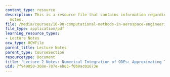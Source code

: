```yaml
---
content_type: resource
description: This is a resource file that contains information regarding lecture 2
  notes.
file: /media/courses/16-90-computational-methods-in-aerospace-engineering-spring-2014/7f949850368e787eeb83f0b9ac01673e_MIT16_90S14_Lecture2.pdf
file_type: application/pdf
learning_resource_types:
- Lecture Notes
ocw_type: OCWFile
parent_title: Lecture Notes
parent_type: CourseSection
resourcetype: Document
title: 'Lecture 2 Notes: Numerical Integration of ODEs: Approximating Time Derivative'
uid: 7f949850-368e-787e-eb83-f0b9ac01673e
---
```


